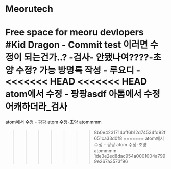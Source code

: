 # Meorutech
Free space for meoru devlopers
#Kid Dragon - Commit test
이러면 수정이 되는건가..? -검사-
안됐나여????-초양
수정? 가능
방명록 작성 - 루요디 -
<<<<<<< HEAD
<<<<<<< HEAD
atom에서 수정 - 팡팡asdf
아톰에서 수정 어캐하더라_검사
=======
atom에서 수정 - 팡팡
atom 수정-초양
atommmm
>>>>>>> 8b0e4231714aff6b12d74534fd92f651ca33d0f8
=======
atom에서 수정 - 팡팡
atom 수정-초양
atommmm
>>>>>>> 1de3e2ed8dac954a0001004a7999e267a3573f96
